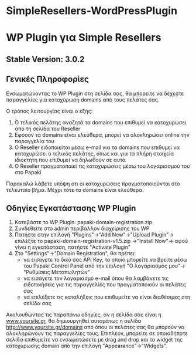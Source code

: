 # SimpleResellers-WordPressPlugin
WP Plugin για Simple Resellers
================================
Stable Version: 3.0.2
--------------------
Γενικές Πληροφορίες
--------------------

Ενσωματώνοντας το WP Plugin στη σελίδα σας, θα μπορείτε να δέχεστε παραγγελίες για κατοχύρωση domains από τους πελάτες σας.

Ο τρόπος λειτουργίας είναι ο εξής:

1. Ο τελικός πελάτης αναζητά τα domains που επιθυμεί να κατοχυρώσει από τη σελίδα του Reseller
2. Εφόσον τα domains είναι ελεύθερα, μπορεί να ολοκληρώσει online την παραγγελία του
3. Ο Reseller ειδοποιείται μέσω e-mail για τα domains που επιθυμεί να κατοχυρώσει ο τελικός πελάτης, όπως και για τα πλήρη στοιχεία ιδιοκτήτη που επιθυμεί να δηλωθούν σε αυτά
4. Ο Reseller πραγματοποιεί τις κατοχυρώσεις μέσω του λογαριασμού του στο Papaki

Παρακαλώ λάβετε υπόψη οτι οι κατοχυρώσεις πραγματοποιούνται στο τελευταίο βήμα. Μέχρι τότε τα domains είναι ελεύθερα.

Οδηγίες Εγκατάστασης WP Plugin
------------------------------

1. Κατεβάστε το WP Plugin: papaki-domain-registration.zip
2. Συνδεθείτε στο admin περιβάλλον διαχείρισης του WP
3. Πατήστε στην επιλογή "Plugins"->"Add New"->"Upload Plugin"-> επιλέξτε το papaki-domain-registration-v1.5.zip ->"Install Now"-> αφού γίνει η εγκατάσταση, πατήστε "Activate Plugin"
4. Στο "Settings"->"Domain Registration", θα πρέπει:
	* να εισάγετε το δικό σας API Key, το οποίο μπορείτε να βρείτε μέσω του Papaki Control Panel από την επιλογή "Ο λογαριασμός μου"-> "Ρυθμίσεις Μεταπωλητών"
	* να εισάγετε τον λογαριασμό e-mail όπου θα λαμβάνετε τις ειδοποιήσεις για τις παραγγελίες που πραγματοποιούν οι πελάτες σας
	* να επιλέξετε τις καταλήξεις που επιθυμείτε να είναι διαθέσιμες στη σελίδα σας
	
Ακολουθώντας τις παραπάνω οδηγίες, αν η σελίδα σας είναι η www.yoursite.gr, θα δημιουργηθεί αυτομάτως η σελίδα http://www.yoursite.gr/domains από όπου οι πελάτες σας θα μπορούν να ολοκληρώνουν τις παραγγελίες τους.
Επιπλέον, μπορείτε σε οποιαδήποτε σελίδα επιθυμείτε να ενσωματώσετε με drag and drop και το widget της κατοχύρωσης domain από την επιλογή "Appearance"->"Widgets".

